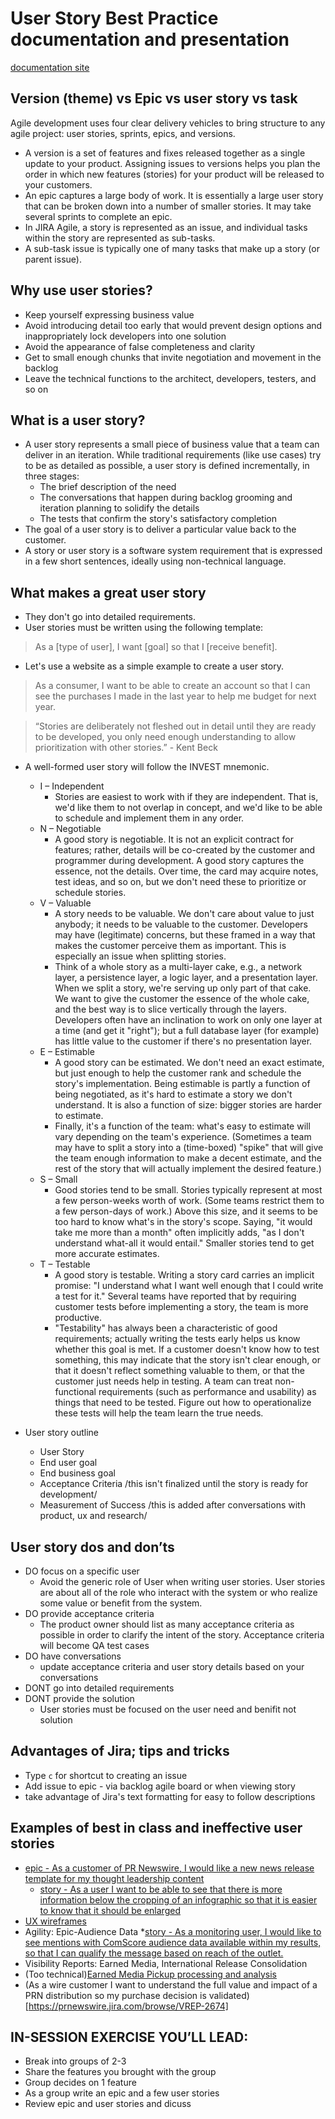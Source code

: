 # User Story Best Practice documentation and presentation
[documentation site](http://prnewswire-ux.github.io/user-story-best-practice)

## Version (theme) vs Epic vs user story vs task
Agile development uses four clear delivery vehicles to bring structure to any agile project: user stories, sprints, epics, and versions.
  * A version is a set of features and fixes released together as a single update to your product. Assigning issues to versions helps you plan the order in which new features (stories) for your product will be released to your customers.
  * An epic captures a large body of work. It is essentially a large user story that can be broken down into a number of smaller stories. It may take several sprints to complete an epic.
  * In JIRA Agile, a story is represented as an issue, and individual tasks within the story are represented as sub-tasks.
  * A sub-task issue is typically one of many tasks that make up a story (or parent issue).

## Why use user stories?
* Keep yourself expressing business value
* Avoid introducing detail too early that would prevent design options and inappropriately lock developers into one solution
* Avoid the appearance of false completeness and clarity
* Get to small enough chunks that invite negotiation and movement in the backlog
* Leave the technical functions to the architect, developers, testers, and so on

## What is a user story?
* A user story represents a small piece of business value that a team can deliver in an iteration. While traditional requirements (like use cases) try to be as detailed as possible, a user story is defined incrementally, in three stages:
  * The brief description of the need
  * The conversations that happen during backlog grooming and iteration planning to solidify the details
  * The tests that confirm the story's satisfactory completion
* The goal of a user story is to deliver a particular value back to the customer.
* A story or user story is a software system requirement that is expressed in a few short sentences, ideally using non-technical language.

##  What makes a great user story
* They don't go into detailed requirements.
* User stories must be written using the following template:
> As a [type of user], I want [goal] so that I [receive benefit].

* Let's use a website as a simple example to create a user story.
> As a consumer, I want to be able to create an account so that I can see the purchases I made in the last year to help me budget for next year.


> “Stories are deliberately not fleshed out in detail until they are ready to be developed, you only need enough understanding to allow prioritization with other stories.” - Kent Beck

* A well-formed user story will follow the INVEST mnemonic.
  * I – Independent
    * Stories are easiest to work with if they are independent. That is, we'd like them to not overlap in concept, and we'd like to be able to schedule and implement them in any order.
  * N – Negotiable
    * A good story is negotiable. It is not an explicit contract for features; rather, details will be co-created by the customer and programmer during development. A good story captures the essence, not the details. Over time, the card may acquire notes, test ideas, and so on, but we don't need these to prioritize or schedule stories.
  * V – Valuable
    * A story needs to be valuable. We don't care about value to just anybody; it needs to be valuable to the customer. Developers may have (legitimate) concerns, but these framed in a way that makes the customer perceive them as important. This is especially an issue when splitting stories.
    * Think of a whole story as a multi-layer cake, e.g., a network layer, a persistence layer, a logic layer, and a presentation layer. When we split a story, we're serving up only part of that cake. We want to give the customer the essence of the whole cake, and the best way is to slice vertically through the layers. Developers often have an inclination to work on only one layer at a time (and get it "right"); but a full database layer (for example) has little value to the customer if there's no presentation layer.
  * E – Estimable
    * A good story can be estimated. We don't need an exact estimate, but just enough to help the customer rank and schedule the story's implementation. Being estimable is partly a function of being negotiated, as it's hard to estimate a story we don't understand. It is also a function of size: bigger stories are harder to estimate.
    * Finally, it's a function of the team: what's easy to estimate will vary depending on the team's experience. (Sometimes a team may have to split a story into a (time-boxed) "spike" that will give the team enough information to make a decent estimate, and the rest of the story that will actually implement the desired feature.)
  * S – Small
    * Good stories tend to be small. Stories typically represent at most a few person-weeks worth of work. (Some teams restrict them to a few person-days of work.) Above this size, and it seems to be too hard to know what's in the story's scope. Saying, "it would take me more than a month" often implicitly adds, "as I don't understand what-all it would entail." Smaller stories tend to get more accurate estimates.
  * T – Testable
    * A good story is testable. Writing a story card carries an implicit promise: "I understand what I want well enough that I could write a test for it." Several teams have reported that by requiring customer tests before implementing a story, the team is more productive.
    * "Testability" has always been a characteristic of good requirements; actually writing the tests early helps us know whether this goal is met. If a customer doesn't know how to test something, this may indicate that the story isn't clear enough, or that it doesn't reflect something valuable to them, or that the customer just needs help in testing. A team can treat non-functional requirements (such as performance and usability) as things that need to be tested. Figure out how to operationalize these tests will help the team learn the true needs.

* User story outline
  * User Story
  * End user goal
  * End business goal
  * Acceptance Criteria /this isn't finalized until the story is ready for development/
  * Measurement of Success /this is added after conversations with product, ux and research/

## User story dos and don’ts
* DO focus on a specific user
  * Avoid the generic role of User when writing user stories. User stories are about all of the role who interact with the system or who realize some value or benefit from the system.
* DO provide acceptance criteria
  * The product owner should list as many acceptance criteria as possible in order to clarify the intent of the story. Acceptance criteria will become QA test cases
* DO have conversations
  * update acceptance criteria and user story details based on your conversations
* DONT go into detailed requirements
* DONT provide the solution
  * User stories must be focused on the user need and benifit not solution


## Advantages of Jira; tips and tricks
  * Type `c` for shortcut to creating an issue
  * Add issue to epic - via backlog agile board or when viewing story
  * take advantage of Jira's text formatting for easy to follow descriptions

## Examples of best in class and ineffective user stories
  * [epic - As a customer of PR Newswire, I would like a new news release template for my thought leadership content](https://prnewswire.jira.com/browse/PRNCOM-4564)
    * [story - As a user I want to be able to see that there is more information below the cropping of an infographic so that it is easier to know that it should be enlarged](https://prnewswire.jira.com/browse/PRNCOM-4869)
  * [UX wireframes](https://prnewswire.jira.com/browse/CNW-58)
  * Agility: Epic-Audience Data
   *[story - As a monitoring user, I would like to see mentions with ComScore audience data available within my results, so that I can qualify the message based on reach of the outlet.](https://prnewswire.jira.com/browse/CWP-6297)
  * Visibility Reports: Earned Media, International Release Consolidation
   * (Too technical)[Earned Media Pickup processing and analysis](https://prnewswire.jira.com/browse/VREP-3474)
   * (As a wire customer I want to understand the full value and impact of a PRN distribution so my purchase decision is validated)[https://prnewswire.jira.com/browse/VREP-2674]

## IN-SESSION EXERCISE YOU’LL LEAD:
* Break into groups of 2-3
* Share the features you brought with the group
* Group decides on 1 feature
* As a group write an epic and a few user stories
* Review epic and user stories and dicuss
